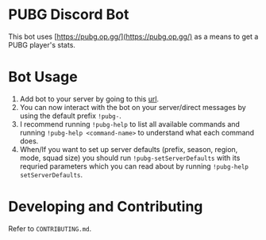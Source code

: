 # PUBG Discord Bot

This bot uses [https://pubg.op.gg/](https://pubg.op.gg/) as a means to get a PUBG player's stats.

# Bot Usage
1. Add bot to your server by going to this [url](https://discordapp.com/oauth2/authorize?client_id=417828293019041804&scope=bot&permissions=0).
2. You can now interact with the bot on your server/direct messages by using the default prefix `!pubg-`.
3. I recommend running `!pubg-help` to list all available commands and running `!pubg-help <command-name>` to understand what each command does.
4. When/If you want to set up server defaults (prefix, season, region, mode, squad size) you should run `!pubg-setServerDefaults` with its requried parameters which you can read about by running `!pubg-help setServerDefaults`.

# Developing and Contributing
Refer to `CONTRIBUTING.md`.
